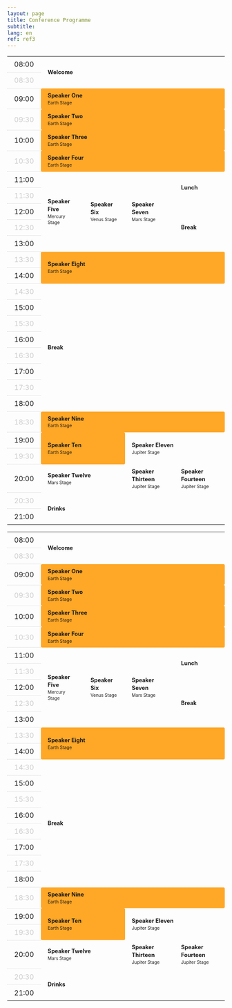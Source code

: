 ```yaml
---
layout: page
title: Conference Programme
subtitle:
lang: en
ref: ref3
---
```


<style>
<link rel="stylesheet" href="{{ /assets/css/beautifuljekyll.css | relative_url }}">
body {
  display: flex;
  align-items: center;
  justify-content: center;
  flex-direction: column;
  min-height: 100vh;
  padding: 4rem 0;
  font-family: -system-ui, -apple-system, BlinkMacSystemFont, sans-serif;
}

table {
  width: 100%;
  max-width: 50rem;

  tr:nth-child(even) th {
    color: #ccc;
    font-weight: normal;
  }

  th,
  td {
    padding: 0.5rem 1rem;
  }

  th {
    font-weight: normal;
    border-top: thin dotted #ccc;
  }

  td {
    font-size: 0.8rem;
    font-weight: bold;
    line-height: 1.4;
    border-radius: 0.2rem;
    transition: opacity 0.3s ease;
  }

  td > span {
    font-size: 0.8em;
    font-weight: normal;
    display: block;
    width: 100%;
  }
}

.stage-earth {background-color: #FFA726};
.stage-mercury {background-color: #9CCC65};
.stage-venus {background-color: #FF8A65};
.stage-mars {background-color: #B3E5FC};
.stage-jupiter {background-color: #81D4FA};
.stage-saturn {background-color: #26C6DA};
</style>

  <body>
  <table>
    <tr>
      <th>08:00</th>
      <td colspan="4" rowspan="2" class="stage-saturn">Welcome</td>
    </tr>
    <tr>
      <th>08:30</th>
    </tr>
    <tr>
      <th>09:00</th>
      <td colspan="4" class="stage-earth">Speaker One <span>Earth Stage</span></td>
    </tr>
    <tr>
      <th>09:30</th>
      <td colspan="4" class="stage-earth">Speaker Two <span>Earth Stage</span></td>
    </tr>
    <tr>
      <th>10:00</th>
      <td colspan="4" class="stage-earth">Speaker Three <span>Earth Stage</span></td>
    </tr>
    <tr>
      <th>10:30</th>
      <td colspan="4" class="stage-earth">Speaker Four <span>Earth Stage</span></td>
    </tr>
    <tr>
      <th>11:00</th>
      <td rowspan="5" class="stage-mercury">Speaker Five <span>Mercury Stage</span></td>
      <td rowspan="5" class="stage-venus">Speaker Six <span>Venus Stage</span></td>
      <td rowspan="5" class="stage-mars">Speaker Seven <span>Mars Stage</span></td>
      <td rowspan="2" class="stage-saturn">Lunch</td>
    </tr>
    <tr>
      <th>11:30</th>
    </tr>
    <tr>
      <th>12:00</th>
      <td rowspan="3" class="stage-saturn">Break</td>
    </tr>
    <tr>
      <th>12:30</th>
    </tr>
    <tr>
      <th>13:00</th>
    </tr>
    <tr>
      <th>13:30</th>
      <td colspan="4" rowspan="2" class="stage-earth">Speaker Eight <span>Earth Stage</span></td>
    </tr>
    <tr>
      <th>14:00</th>
    </tr>
    <tr>
      <th>14:30</th>
      <td colspan="4" rowspan="8" class="stage-saturn">Break</td>
    </tr>
    <tr>
      <th>15:00</th>
    </tr>
    <tr>
      <th>15:30</th>
    </tr>
    <tr>
      <th>16:00</th>
    </tr>
    <tr>
      <th>16:30</th>
    </tr>
    <tr>
      <th>17:00</th>
    </tr>
    <tr>
      <th>17:30</th>
    </tr>
    <tr>
      <th>18:00</th>
    </tr>
    <tr>
      <th>18:30</th>
      <td colspan="4" class="stage-earth">Speaker Nine <span>Earth Stage</span></td>
    </tr>
    <tr>
      <th>19:00</th>
      <td colspan="2" rowspan="2" class="stage-earth">Speaker Ten <span>Earth Stage</span></td>
      <td colspan="2" rowspan="2" class="stage-jupiter">Speaker Eleven <span>Jupiter Stage</span></td>
    </tr>
    <tr>
      <th>19:30</th>
    </tr>
    <tr>
      <th>20:00</th>
      <td colspan="2" class="stage-mars">Speaker Twelve <span>Mars Stage</span></td>
      <td class="stage-jupiter">Speaker Thirteen <span>Jupiter Stage</span></td>
      <td class="stage-jupiter">Speaker Fourteen <span>Jupiter Stage</span></td>
    </tr>
    <tr>
      <th>20:30</th>
      <td colspan="4" rowspan="2" class="stage-saturn">Drinks</td>
    </tr>
    <tr>
      <th>21:00</th>
    </tr>
</table>

<table>
  <tr>
    <th>08:00</th>
    <td colspan="4" rowspan="2" class="stage-saturn">Welcome</td>
  </tr>
  <tr>
    <th>08:30</th>
  </tr>
  <tr>
    <th>09:00</th>
    <td colspan="4" class="stage-earth">Speaker One <span>Earth Stage</span></td>
  </tr>
  <tr>
    <th>09:30</th>
    <td colspan="4" class="stage-earth">Speaker Two <span>Earth Stage</span></td>
  </tr>
  <tr>
    <th>10:00</th>
    <td colspan="4" class="stage-earth">Speaker Three <span>Earth Stage</span></td>
  </tr>
  <tr>
    <th>10:30</th>
    <td colspan="4" class="stage-earth">Speaker Four <span>Earth Stage</span></td>
  </tr>
  <tr>
    <th>11:00</th>
    <td rowspan="5" class="stage-mercury">Speaker Five <span>Mercury Stage</span></td>
    <td rowspan="5" class="stage-venus">Speaker Six <span>Venus Stage</span></td>
    <td rowspan="5" class="stage-mars">Speaker Seven <span>Mars Stage</span></td>
    <td rowspan="2" class="stage-saturn">Lunch</td>
  </tr>
  <tr>
    <th>11:30</th>
  </tr>
  <tr>
    <th>12:00</th>
    <td rowspan="3" class="stage-saturn">Break</td>
  </tr>
  <tr>
    <th>12:30</th>
  </tr>
  <tr>
    <th>13:00</th>
  </tr>
  <tr>
    <th>13:30</th>
    <td colspan="4" rowspan="2" class="stage-earth">Speaker Eight <span>Earth Stage</span></td>
  </tr>
  <tr>
    <th>14:00</th>
  </tr>
  <tr>
    <th>14:30</th>
    <td colspan="4" rowspan="8" class="stage-saturn">Break</td>
  </tr>
  <tr>
    <th>15:00</th>
  </tr>
  <tr>
    <th>15:30</th>
  </tr>
  <tr>
    <th>16:00</th>
  </tr>
  <tr>
    <th>16:30</th>
  </tr>
  <tr>
    <th>17:00</th>
  </tr>
  <tr>
    <th>17:30</th>
  </tr>
  <tr>
    <th>18:00</th>
  </tr>
  <tr>
    <th>18:30</th>
    <td colspan="4" class="stage-earth">Speaker Nine <span>Earth Stage</span></td>
  </tr>
  <tr>
    <th>19:00</th>
    <td colspan="2" rowspan="2" class="stage-earth">Speaker Ten <span>Earth Stage</span></td>
    <td colspan="2" rowspan="2" class="stage-jupiter">Speaker Eleven <span>Jupiter Stage</span></td>
  </tr>
  <tr>
    <th>19:30</th>
  </tr>
  <tr>
    <th>20:00</th>
    <td colspan="2" class="stage-mars">Speaker Twelve <span>Mars Stage</span></td>
    <td class="stage-jupiter">Speaker Thirteen <span>Jupiter Stage</span></td>
    <td class="stage-jupiter">Speaker Fourteen <span>Jupiter Stage</span></td>
  </tr>
  <tr>
    <th>20:30</th>
    <td colspan="4" rowspan="2" class="stage-saturn">Drinks</td>
  </tr>
  <tr>
    <th>21:00</th>
  </tr>
</table>
  </body>
